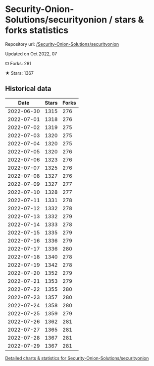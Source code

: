 # Security-Onion-Solutions/securityonion / stars & forks statistics

Repository url: [/Security-Onion-Solutions/securityonion](https://github.com/Security-Onion-Solutions/securityonion)

Updated on Oct 2022, 07

☋ Forks: 281

★ Stars: 1367

## Historical data
| Date | Stars | Forks |
|------|-------|-------|
| 2022-06-30 | 1315 | 276 | 
| 2022-07-01 | 1318 | 276 | 
| 2022-07-02 | 1319 | 275 | 
| 2022-07-03 | 1320 | 275 | 
| 2022-07-04 | 1320 | 275 | 
| 2022-07-05 | 1320 | 276 | 
| 2022-07-06 | 1323 | 276 | 
| 2022-07-07 | 1325 | 276 | 
| 2022-07-08 | 1327 | 276 | 
| 2022-07-09 | 1327 | 277 | 
| 2022-07-10 | 1328 | 277 | 
| 2022-07-11 | 1331 | 278 | 
| 2022-07-12 | 1332 | 278 | 
| 2022-07-13 | 1332 | 279 | 
| 2022-07-14 | 1333 | 278 | 
| 2022-07-15 | 1335 | 279 | 
| 2022-07-16 | 1336 | 279 | 
| 2022-07-17 | 1336 | 280 | 
| 2022-07-18 | 1340 | 278 | 
| 2022-07-19 | 1342 | 278 | 
| 2022-07-20 | 1352 | 279 | 
| 2022-07-21 | 1353 | 279 | 
| 2022-07-22 | 1355 | 280 | 
| 2022-07-23 | 1357 | 280 | 
| 2022-07-24 | 1358 | 280 | 
| 2022-07-25 | 1359 | 279 | 
| 2022-07-26 | 1362 | 281 | 
| 2022-07-27 | 1365 | 281 | 
| 2022-07-28 | 1367 | 281 | 
| 2022-07-29 | 1367 | 281 | 


[Detailed charts & statistics for Security-Onion-Solutions/securityonion](https://reviewgithub.com/rep/Security-Onion-Solutions/securityonion)
